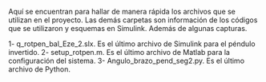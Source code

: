 Aquí se encuentran para hallar de manera rápida los archivos que se utilizan en el proyecto. Las demás carpetas son información de los códigos que se utilizaron y esquemas en Simulink. Además de algunas capturas.

1- q_rotpen_bal_Eze_2.slx. Es el último archivo de Simulink para el péndulo invertido.
2- setup_rotpen.m. Es el último archivo de Matlab para la configuración del sistema.
3- Angulo_brazo_pend_seg2.py. Es el último archivo de Python.
